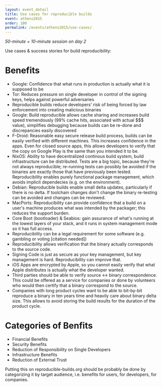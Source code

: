 ```yaml
---
layout: event_detail
title: Use cases for reproducible builds
event: athens2015
order: 100
permalink: /events/athens2015/use-cases/
---
```


*50-minute + 10-minute session on day 2*

Use cases & success stories for build reproducibility:

# Benefits

 - Google: Confidence that what runs in production is actually what it is supposed to be
 - Tor: Reduces pressure on single developer in control of the signing keys, helps against powerful adversaries
 - Reproducible builds reduce developers' risk of being forced by law enforcement into creating malicious binaries
 - Google: Build reproducible allows cache sharing and increases build speed tremendously (99% cache hits, associated with actual $$$ value), simplifies debugging because builds can be re-done and discrepancies easily discovered
 - F-Droid: Reasonable easy secure release build process, builds can be easily verified with different machines. This increases confidence in the apps. Even for closed source apps, this allows developers to verify that the copy on Google Play is the same than you intended it to be.
 - NixOS: Ability to have decentralized continous build system, build infrastructure can be distributed. Tests are a big topic, because they're not always reproducible; re-running tests can possibly be avoided if the binaries are exactly those that have previously been tested. Reproducibility enables purely functional package management, which avoids implicit dependecies (e.g. on the environment).
 - Debian: Reproducible builds enable small delta updates, particularly if there is no delta. If toolchain changes don't change the binary re-testing can be avoided and changes can be reviewed.
 - MacPorts: Reproducibility can provide confidence that a build on a user's machine produces what was intended by the packager; this reduces the support burden.
 - Core Boot (bootloader) & Seabios: gain assurance of what's running at the lowest layers of your stack, and it runs in system management mode so it has full access.
 - Reproducibility can be a legal requirement for some software (e.g. gambling or voting [citation needed])
 - Reproducibility allows verification that the binary actually corresponds to the source code.
 - Signing Code is just as secure as your key management, but key management is hard. Reproducibility can improve that.
 - iOS Apps are encrypted by Apple, so you cannot easily verify that what Apple distributes is actually what the developer wanted.
 - Third parties should be able to verify source <-> binary correspondence. This could be offered as a service for companies or done by volunteers who would then certify that a binary correspond to the source.
 - Companies with long product cycles want to be able to bit-by-bit reproduce a binary in ten years time and heavily care about binary delta size. This allows to avoid storing the build results for the duration of the product cycle.

# Categories of Benfits

 - Financial Benefits
 - Security Benefits
 - Reduction of Responsibility on Single Developers
 - Infrastructure Benefits
 - Reduction of External Trust

Putting this on reproducible-builds.org should be probably be done by categorizing it by target audience, i.e. benefits for users, for developers, for companies.

